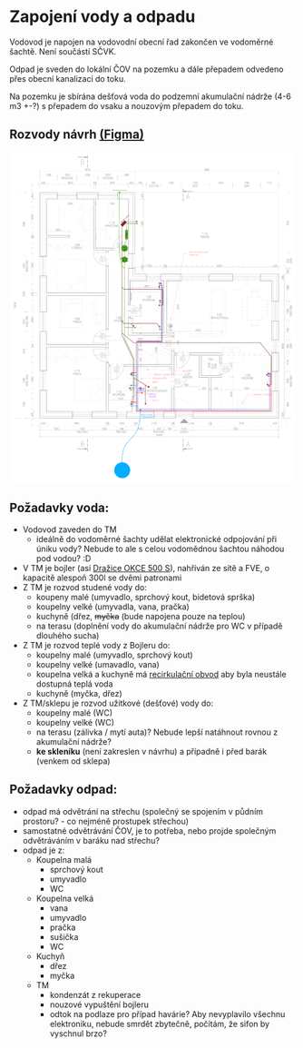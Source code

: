 # Zapojení vody a odpadu
Vodovod je napojen na vodovodní obecní řad zakončen ve vodoměrné šachtě. Není součástí SČVK.

Odpad je sveden do lokální ČOV na pozemku a dále přepadem odvedeno přes obecní kanalizaci do toku.

Na pozemku je sbírána dešťová voda do podzemní akumulační nádrže (4-6 m3 +-?) s přepadem do vsaku a nouzovým přepadem do toku.

## Rozvody návrh [(Figma)](https://www.figma.com/design/HXPyJgDuI7QUvlEugycx2D/RD-Smr%C4%8D%C3%AD?node-id=7-4&t=4kytI06Ece1r3PdN-1)

[![](./tzb/voda-odpad.webp)](./tzb/voda-odpad.webp)

## Požadavky voda:
- Vodovod zaveden do TM
  - ideálně do vodoměrné šachty udělat elektronické odpojování při úniku vody? Nebude to ale s celou vodomědnou šachtou náhodou pod vodou? :D
- V TM je bojler (asi [Dražice OKCE 500 S](https://www.dzd.cz/ohrivace-a-zasobniky-teple-vody/elektricke/stacionarni/okce-s)), nahříván ze sítě a FVE, o kapacitě alespoň 300l se dvěmi patronami
- Z TM je rozvod studené vody do:
  - koupeny malé (umyvadlo, sprchový kout, bidetová sprška)
  - koupelny velké (umyvadla, vana, pračka)
  - kuchyně (dřez, ~~myčka~~ (bude napojena pouze na teplou)
  - na terasu (doplnění vody do akumulační nádrže pro WC v případě dlouhého sucha)
- Z TM je rozvod teplé vody z Bojleru do:
  - koupelny malé (umyvadlo, sprchový kout)
  - koupelny velké (umavadlo, vana)
  - koupelna velká a kuchyně má [recirkulační obvod](https://chytrydumsvepomoci.cz/blog/cirkulace-teple-vody) aby byla neustále dostupná teplá voda 
  - kuchyně (myčka, dřez)
- Z TM/sklepu je rozvod užitkové (dešťové) vody do:
  - koupelny malé (WC)
  - koupelny velké (WC)
  - na terasu (zálivka / mytí auta)? Nebude lepší natáhnout rovnou z akumulační nádrže?
  - **ke skleníku** (není zakreslen v návrhu) a případně i před barák (venkem od sklepa)

## Požadavky odpad:
- odpad má odvětrání na střechu (společný se spojením v půdním prostoru? - co nejméně prostupek střechou)
- samostatné odvětrávání ČOV, je to potřeba, nebo projde společným odvětráváním v baráku nad střechu?
- odpad je z:
  - Koupelna malá
    - sprchový kout
    - umyvadlo
    - WC
  - Koupelna velká
    - vana
    - umyvadlo
    - pračka
    - sušička
    - WC
  - Kuchyň
    - dřez
    - myčka
  - TM
    - kondenzát z rekuperace
    - nouzové vypuštění bojleru
    - odtok na podlaze pro případ havárie? Aby nevyplavilo všechnu elektroniku, nebude smrdět zbytečně, počítám, že sifon by vyschnul brzo?
